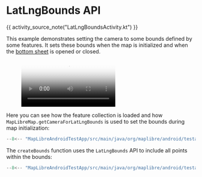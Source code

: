 # LatLngBounds API

{{ activity_source_note("LatLngBoundsActivity.kt") }}

This example demonstrates setting the camera to some bounds defined by some features. It sets these bounds when the map is initialized and when the [bottom sheet](https://m2.material.io/components/sheets-bottom) is opened or closed.

<figure markdown="span">
  <video controls width="250" poster="https://dwxvn1oqw6mkc.cloudfront.net/android-documentation-resources/lat_lng_bounds_thumbnail.jpg">
    <source src="https://dwxvn1oqw6mkc.cloudfront.net/android-documentation-resources/lat_lng_bounds.mp4" />
  </video>
</figure>


Here you can see how the feature collection is loaded and how `MapLibreMap.getCameraForLatLngBounds` is used to set the bounds during map initialization:

```kotlin
--8<-- "MapLibreAndroidTestApp/src/main/java/org/maplibre/android/testapp/activity/camera/LatLngBoundsActivity.kt:featureCollection"
```

The `createBounds` function uses the `LatLngBounds` API to include all points within the bounds:

```kotlin
--8<-- "MapLibreAndroidTestApp/src/main/java/org/maplibre/android/testapp/activity/camera/LatLngBoundsActivity.kt:createBounds"
```